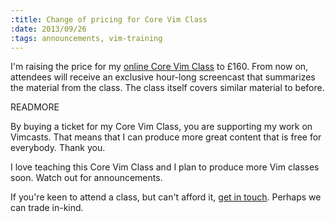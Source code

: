 ```yaml
--- 
:title: Change of pricing for Core Vim Class
:date: 2013/09/26
:tags: announcements, vim-training
---
```


I'm raising the price for my [online Core Vim Class][class] to £160.
From now on, attendees will receive an exclusive hour-long screencast that summarizes the material from the class.
The class itself covers similar material to before.

[class]: http://vimcasts.org/classes/core-vim


READMORE

By buying a ticket for my Core Vim Class, you are supporting my work on Vimcasts. That means that I can produce more great content that is free for everybody. Thank you.

I love teaching this Core Vim Class and I plan to produce more Vim classes soon. Watch out for announcements.

If you're keen to attend a class, but can't afford it, [get in touch](mailto:drew@vimcasts.org). Perhaps we can trade in-kind.
